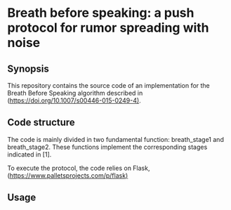 ﻿# Breath before speaking: a push protocol for rumor spreading with noise


## Synopsis
This repository contains the source code of an implementation for the Breath Before Speaking algorithm described in ([https://doi.org/10.1007/s00446-015-0249-4)](https://doi.org/10.1007/s00446-015-0249-4/).

## Code structure
The code is mainly divided in two fundamental function: breath_stage1 and breath_stage2. These functions implement the corresponding stages indicated in [1]. 
 
To execute the protocol, the code relies on Flask,([https://www.palletsprojects.com/p/flask)](https://www.palletsprojects.com/p/flask/) 


## Usage



